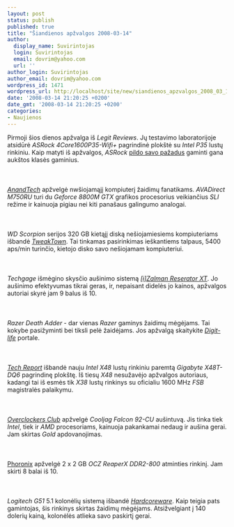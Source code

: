 ```yaml
---
layout: post
status: publish
published: true
title: "Šiandienos apžvalgos 2008-03-14"
author:
  display_name: Suvirintojas
  login: Suvirintojas
  email: dovrim@yahoo.com
  url: ''
author_login: Suvirintojas
author_email: dovrim@yahoo.com
wordpress_id: 1471
wordpress_url: http://localhost/site/new/siandienos_apzvalgos_2008_03_14/
date: '2008-03-14 21:20:25 +0200'
date_gmt: '2008-03-14 21:20:25 +0200'
categories:
- Naujienos
---
```

<p>Pirmoji šios dienos apžvalga iš <i>Legit Reviews</i>. Jų testavimo laboratorijoje atsidūrė <i>ASRock 4Core1600P35-Wifi+</i> pagrindinė plokštė su <i>Intel P35</i> lustų rinkiniu. Kaip matyti iš apžvalgos, <i>ASRock</i> <a class="ns" href="http://www.legitreviews.com/article/667/1/">pildo savo pažadus</a> gaminti gana aukštos klasės gaminius.<br />
<br><br />
<br><a class="ns" href="http://www.anandtech.com/mobile/showdoc.aspx?i=3262"><i>AnandTech</i></a> apžvelgė nwšiojamąjį kompiuterį žaidimų fanatikams. <i>AVADirect M750RU</i> turi du <i>Geforce 8800M GTX</i> grafikos procesorius veikiančius <i>SLI</i> režime ir kainuoja pigiau nei kiti panašaus galingumo analogai.<br />
<br><br />
<br><i>WD Scorpion</i> serijos 320 GB kietąjį diską nešiojamiesiems kompiuteriams išbandė <a class="ns" href="http://www.tweaktown.com/reviews/1330/western_digital_scorpio_2_5_320gb_hdd/index.html"><i>TweakTown</i></a>. Tai tinkamas pasirinkimas ieškantiems talpaus, 5400 aps/min turinčio, kietojo disko savo nešiojamam kompiuteriui.<br />
<br><br />
<br><i>Techgage</i> išmėgino skysčio aušinimo sistemą <i><a class="ns" href="http://techgage.com/article/zalman_reserator_xt_hybrid_liquid_cooling_system/">[i]Zalman Reserator XT</i></a>. Jo aušinimo efektyvumas tikrai geras, ir, nepaisant didelės jo kainos, apžvalgos autoriai skyrė jam 9 balus iš 10.<br />
<br><br />
<br><i>Razer Death Adder</i> - dar vienas <i>Razer</i> gaminys žaidimų mėgėjams. Tai kokybe pasižyminti bei tiksli pelė žaidėjams. Jos apžvalgą skaitykite <a class="ns" href="http://www.digit-life.com/articles3/peripheral/razer-deathadder.html"><i>Digit-life</i></a> portale.<br />
<br><br />
<br><a class="ns" href="http://www.techreport.com/articles.x/14316"><i>Tech Report</i></a> išbandė nauju <i>Intel X48</i> lustų rinkiniu paremtą <i>Gigabyte X48T-DQ6</i> pagrindinę plokštę. Iš tiesų <i>X48</i> nesužavėjo apžvalgos autoriaus, kadangi tai iš esmės tik <i>X38</i> lustų rinkinys su oficialiu 1600 MHz <i>FSB</i> magistralės palaikymu.<br />
<br><br />
<br><a class="ns" href="http://www.overclockersclub.com/reviews/cooljag_falcon92/"><i>Overclockers Club</i></a> apžvelgė <i>Cooljag Falcon 92-CU</i> aušintuvą. Jis tinka tiek <i>Intel</i>, tiek ir <i>AMD</i> procesoriams, kainuoja pakankamai nedaug ir aušina gerai. Jam skirtas <i>Gold</i> apdovanojimas.<br />
<br><br />
<br><a class="ns" href="http://www.phoronix.com/scan.php?page=article&amp;item=ocz_reaperx_ddr2&amp;num=1">Phoronix</a> apžvelgė 2 x 2 GB <i>OCZ ReaperX DDR2-800</i> atminties rinkinį. Jam skirti 8 balai iš 10.<br />
<br><br />
<br><i>Logitech G51</i> 5.1 kolonėlių sistemą išbandė <a class="ns" href="http://www.hardcoreware.net/reviews/review-365-1.htm"><i>Hardcoreware</i></a>. Kaip teigia pats gamintojas, šis rinkinys skirtas žaidimų mėgėjams. Atsižvelgiant į 140 dolerių kainą, kolonėlės atlieka savo paskirtį gerai.</p>
